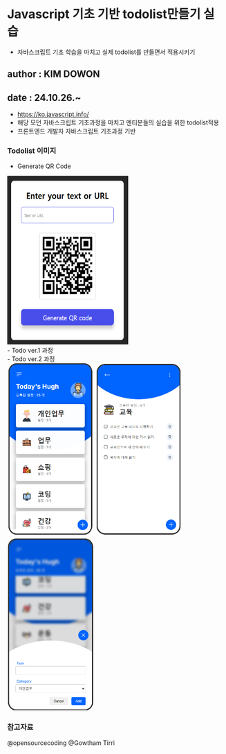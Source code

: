# Javascript 기초 기반 todolist만들기 실습

- 자바스크립트 기초 학습을 마치고 실제 todolist를 만들면서 적용시키기

## author : KIM DOWON

## date : 24.10.26.~

- <https://ko.javascript.info/>
- 해당 모던 자바스크립트 기초과정을 마치고 멘티분들의 실습을 위한 todolist적용
- 프론트엔드 개발자 자바스크립트 기초과정 기반

### Todolist 이미지

- Generate QR Code

<div>
<img src="/qr-study.png" width="280" height="390"/>
</div>
- Todo ver.1 과정
<div></div>
- Todo ver.2 과정

<div>
<img src="/image.png" width="200" height="400"/>
<img src="/image2.png" width="200" height="400"/>
<img src="/image3.png" width="200" height="400"/>
</div>

### 참고자료

@opensourcecoding
@Gowtham Tirri
